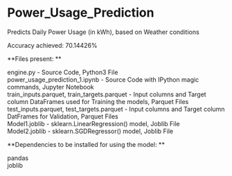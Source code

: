 # Power_Usage_Prediction
Predicts Daily Power Usage (in kWh), based on Weather conditions

Accuracy achieved: 70.14426%<br />

**Files present: **

engine.py - Source Code, Python3 File<br />
power_usage_prediction_1.ipynb - Source Code with IPython magic commands, Jupyter Notebook<br />
train_inputs.parquet, train_targets.parquet - Input columns and Target column DataFrames used for Training the models, Parquet Files<br />
test_inputs.parquet, test_targets.parquet - Input columns and Target column DatFrames for Validation, Parquet Files<br />
Model1.joblib - sklearn.LinearRegression() model, Joblib File<br />
Model2.joblib - sklearn.SGDRegressor() model, Joblib File<br />

**Dependencies to be installed for using the model: **

pandas<br />
joblib<br />
